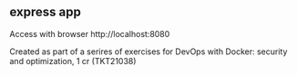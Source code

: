 ## express app

Access with browser http://localhost:8080

Created as part of a serires of exercises for DevOps with Docker: security and optimization, 1 cr (TKT21038)
